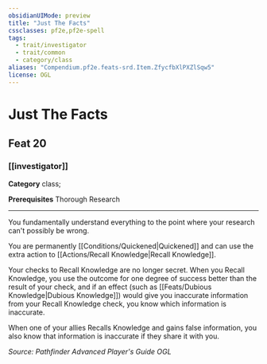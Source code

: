 ```yaml
---
obsidianUIMode: preview
title: "Just The Facts"
cssclasses: pf2e,pf2e-spell
tags:
  - trait/investigator
  - trait/common
  - category/class
aliases: "Compendium.pf2e.feats-srd.Item.ZfycfbXlPXZlSqw5"
license: OGL
---
```

# Just The Facts
## Feat 20
### [[investigator]]

**Category** class; 



**Prerequisites** Thorough Research
* * *
You fundamentally understand everything to the point where your research can't possibly be wrong.

You are permanently [[Conditions/Quickened|Quickened]] and can use the extra action to [[Actions/Recall Knowledge|Recall Knowledge]].

Your checks to Recall Knowledge are no longer secret. When you Recall Knowledge, you use the outcome for one degree of success better than the result of your check, and if an effect (such as [[Feats/Dubious Knowledge|Dubious Knowledge]]) would give you inaccurate information from your Recall Knowledge check, you know which information is inaccurate.

When one of your allies Recalls Knowledge and gains false information, you also know that information is inaccurate if they share it with you.

*Source: Pathfinder Advanced Player's Guide*
*OGL*